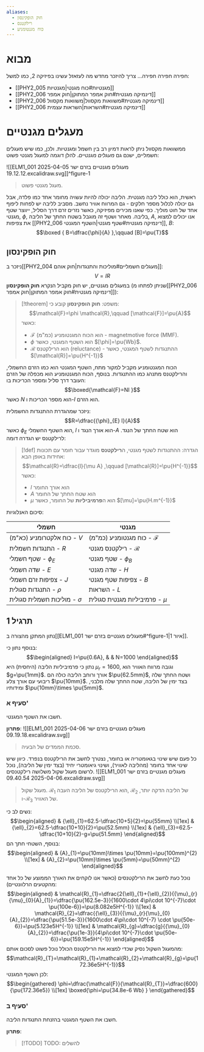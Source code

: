 ```yaml
---
aliases:
  - חוק הופקינסון
  - רילקטנס
  - כוח מגנטומניע
---
```

# מבוא
חפירה חפירה חפירה...
צריך להיזכר מחדש מה לעזאזל עשינו בפיזיקה 2, כמו למשל:
- [[PHY2_005 מגנטיות#כוח מגנטי|מגנטיות]]
- [[PHY2_006 דינמיקה מגנטית#חוק אמפר המתוקן|חוק אמפר]]
- [[PHY2_006 דינמיקה מגנטית#משוואות מקסוול|משוואות מקסוול]]
- [[PHY2_006 דינמיקה מגנטית#השראות|השראות עצמית]]

# מעגלים מגנטיים
ממשוואות מקסוול ניתן לראות דמיון רב בין חשמל ומגנטיות. ולכן, כמו שיש מעגלים חשמליים, ישנם גם *מעגלים מגנטיים*. להלן דוגמה למעגל מגנטי פשוט:

![[ELM1_001 מעגלים מגנטיים בזרם ישר 2025-04-05 19.12.12.excalidraw.svg]]^figure-1
>מעגל מגנטי פשוט.

ראשית, הוא כולל ליבה מגנטית. הליבה יכולה להיות עשויה מחומר אחד כמו פלדה, אבל גם יכולה לכלול מספר חלקים - גם המרווח אוויר נחשב. מסביב לליבה יש לפחות ליפוף אחד של חוט מוליך. כפי שאנו מכירים מפיזיקה, כאשר נזרים זרם דרך הסליל, ייווצר שטף מגנטי, $\phi$, בליבה. מאחר ושטף זה מוגבל בשטח החתך של הליבה, $A$, אנו יכולים למצוא את צפיפות [[PHY2_006 דינמיקה מגנטית#שטף מגנטי|השטף המגנטי]], $B$:
$$\boxed {
B=\dfrac{\phi}{A}
 },\qquad [B]=\pu{T}$$
## חוק הופקינסון
ניזכר ב[[PHY2_004 מעגלים חשמליים#מוליכות והתנגדות|חוק אוהם]]:
$$V=IR$$
במעגלים מגנטיים, יש חוק מקביל הנקרא **חוק הופקינסון** (שניתן לפתחו מ[[PHY2_006 דינמיקה מגנטית#חוק אמפר המתוקן|חוק אמפר]]):

>[!theorem] משפט: 
> **חוק הופקינסון** קובע כי:
> $$\mathcal{F}=\phi \mathcal{R},\qquad [\mathcal{F}]=\pu{A}$$
> כאשר:
> - $\mathcal{F}$ הוא הכוח המגנטומניע (כמ"מ) - magnetmotive force (MMF).
> - $\phi$ הוא השטף המגנטי, כאשר $[\phi]=\pu{Wb}$.
> - $\mathcal{R}$ הוא הרילקטנס (reluctance) - ההתנגדות לשטף המגנטי, כאשר $[\mathcal{R}]=\pu{H^{-1}}$

הכוח המגנטומניע מקביל למקור מתח, השטף המגנטי הוא כמו הזרם החשמלי, והרילקטנס מתנהג כמו ההתנגדות. בנוסף, הכוח המגנטומניע הוא מכפלה של הזרם העובר דרך סליל ומספר הכריכות בו:
$$\boxed{\mathcal{F}=NI }$$
כאשר $N$ הוא מספר הכריכות ו-$I$ הוא הזרם.

ניזכר שמהגדרת ההתנגדות החשמלית:
$$R=\dfrac{{\phi}_{E} l}{A}$$
כאשר ${\phi}_{E}$ הוא השטף החשמלי, $l$ הוא אורך הנגד ו-$A$ הוא שטח החתך של הנגד.
לרילקטנס יש הגדרה דומה:
>[!def] הגדרה: 
 >ההתנגדות לשטף מגנטי, ה**רילקטנס** מוגדר עבור חומר עם תכונות אחידות באופן הבא:
> $$\mathcal{R}=\dfrac{l}{\mu A}
>  ,\qquad [\mathcal{R}]=\pu{H^{-1}}$$
> כאשר:
> - $l$ הוא אורך החומר
> - $A$ הוא שטח החתך של החומר
> - $\mu$ הוא ה**פרמיביליות** של החומר, כאשר $[\mu]=\pu{H.m^{-1}}$


סיכום האנלוגיות:

| חשמלי                            | מגנטי                                |
| -------------------------------- | ------------------------------------ |
| כוח אלקטרומניע (כא"מ) - $V$      | כוח מגנטומניע (כמ"מ) - $\mathcal{F}$ |
| התנגדות חשמלית - $R$             | רילקטנס מגנטי - $\mathcal{R}$        |
| שטף חשמלי - ${\phi}_{E}$         | שטף מגנטי - ${\phi}_{B}$             |
| שדה חשמלי - $E$                  | שדה מגנטי - $H$                      |
| צפיפות זרם חשמלי - $J$           | צפיפות שטף מגנטי - $B$               |
| התנגדות סגולית - $\rho$          | השראות - $L$                         |
| מוליכות חשמלית סגולית - $\sigma$ | פרמיביליות מגנטית סגולית - $\mu$     |


## תרגיל 1
נתון המתקן מהצורה ב[[ELM1_001 מעגלים מגנטיים בזרם ישר#^figure-1|איור 1]].

בנוסף נתון כי:
$$\begin{aligned}
I=\pu{0.6A}, &  & N=1000
\end{aligned}$$
נתון כי פרמיביליות הליבה (היחסית) היא ${\mu}_{r}=1600$, וגובה מרווח האוויר הוא $g=\pu{1mm}$. אורך ורוחב הליבה כולה הם $\pu{62.5mm}$, ושטח החתך שלה ריבועי עם אורך צלע $\pu{10mm}$. בצד ימין של הליבה, שטח החתך שלה מלבני, ומידותיו $\pu{10mm}\times \pu{5mm}$.

### סעיף א'
חשבו את השטף המגנטי.

**פתרון**:
![[ELM1_001 מעגלים מגנטיים בזרם ישר 2025-04-06 09.19.18.excalidraw.svg]]
>סכמת הממדים של הבעיה.

כל פעם שיש שינוי בגאומטריה או בחומר, נצטרך לחשב את הרילקטנס בנפרד. כיוון שיש שינוי אחד בחומר (מהליבה לאוויר), ושינוי גיאומטרי יחיד (בצד ימין של הליבה), נוכל לרשום מעגל שקול משלושה רילקטנסים.
![[ELM1_001 מעגלים מגנטיים בזרם ישר 2025-04-06 09.40.54.excalidraw.svg]]
>מעגל שקול. ${\mathcal{R}}_{1}$ הוא הרילקטנס של הליבה העבה, ${\mathcal{R}}_{2}$ של הליבה הדקה יותר, ו-$\mathcal{R}_{3}$ של האוויר.

נשים לב כי:
$$\begin{aligned}
 & {\ell}_{1}=62.5-\dfrac{10+5}{2}=\pu{55mm} \\[1ex]
 & {\ell}_{2}=62.5-\dfrac{10+10}{2}=\pu{52.5mm} \\[1ex]
 & {\ell}_{3}=62.5-\dfrac{10+10}{2}-g=\pu{51.5mm}
\end{aligned}$$
בנוסף, השטחי חתך הם:
$$\begin{aligned}
 & {A}_{1}=\pu{10mm}\times \pu{10mm}=\pu{100mm}^{2} \\[1ex]
 & {A}_{2}=\pu{10mm}\times \pu{5mm}=\pu{50mm}^{2}
\end{aligned}$$

נוכל כעת לחשב את הרילקטנסים (כאשר אנו לוקחים את האורך הממוצע של כל אחד מהקטעים הרלוונטיים):
$$\begin{aligned}
 & \mathcal{R}_{1}=\dfrac{2{\ell}_{1}+{\ell}_{2}}{{\mu}_{r}{\mu}_{0}{A}_{1}}=\dfrac{\pu{162.5e-3}}{1600\cdot 4\pi\cdot 10^{-7}\cdot \pu{100e-6}}=\pu{8.082e5H^{-1}} \\[1ex]
& \mathcal{R}_{2}=\dfrac{{\ell}_{3}}{{\mu}_{r}{\mu}_{0}{A}_{2}}=\dfrac{\pu{51.5e-3}}{1600\cdot 4\pi\cdot 10^{-7} \cdot \pu{50e-6}}=\pu{5.123e5H^{-1}} \\[1ex]
 & \mathcal{R}_{g}=\dfrac{g}{{\mu}_{0}{A}_{2}}=\dfrac{\pu{1e-3}}{4\pi\cdot 10^{-7}\cdot \pu{50e-6}}=\pu{159.15e5H^{-1}}
\end{aligned}$$
מהמעגל השקול נסיק שכדי למצוא את הרילקטנס הכולל נוכל פשוט לסכום אותם:
$$\mathcal{R}_{T}=\mathcal{R}_{1}+\mathcal{R}_{2}+\mathcal{R}_{g}=\pu{172.36e5H^{-1}}$$
לכן השטף המגנטי:
$$\begin{gathered}
\phi=\dfrac{\mathcal{F}}{\mathcal{R}_{T}}=\dfrac{600}{\pu{172.36e5}} \\[1ex]
\boxed{\phi=\pu{34.8e-6 Wb} }
\end{gathered}$$

### סעיף ב'
חשבו את השטף המגנטי בהזנחת התנגדות הליבה.

**פתרון**:
>[!TODO] TODO: להשלים